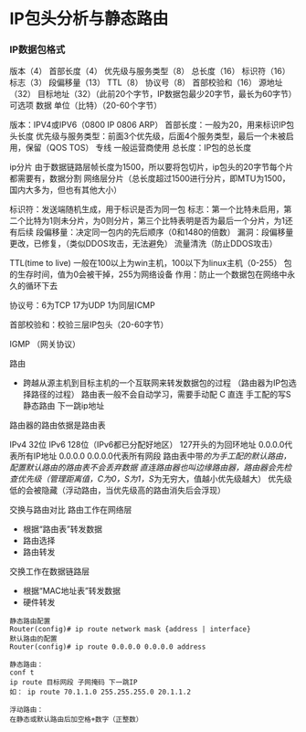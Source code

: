 # IP包头分析与静态路由

### IP数据包格式
版本（4） 首部长度（4） 优先级与服务类型（8） 总长度（16）
标识符（16） 标志（3） 段偏移量（13）
TTL（8） 协议号（8） 首部校验和（16）
源地址（32）
目标地址（32）（此前20个字节，IP数据包最少20字节，最长为60字节）
可选项
数据
单位（比特）（20-60个字节）

版本：IPV4或IPV6（0800 IP 0806 ARP）
首部长度：一般为20，用来标识IP包头长度
优先级与服务类型：前面3个优先级，后面4个服务类型，最后一个未被启用，保留（QOS TOS） 专线 一般运营商使用
总长度：IP包的总长度

ip分片 由于数据链路层帧长度为1500，所以要将包切片，ip包头的20字节每个片都需要有，数据分割
网络层分片（总长度超过1500进行分片，即MTU为1500，国内大多为，但也有其他大小）

标识符：发送端随机生成，用于标识是否为同一包
标志：第一个比特未启用，第二个比特为1则未分片，为0则分片，第三个比特表明是否为最后一个分片，为1还有后续
段偏移量：决定同一包内的先后顺序（0和1480的倍数）
漏洞：段偏移量更改，已修复，（类似DDOS攻击，无法避免）
流量清洗（防止DDOS攻击）

TTL(time to live)  一般在100以上为win主机，100以下为linux主机（0-255） 包的生存时间，值为0会被干掉，255为网络设备
作用：防止一个数据包在网络中永久的循环下去

协议号：6为TCP 17为UDP 1为同层ICMP

首部校验和：校验三层IP包头（20-60字节）

IGMP （网关协议）

路由

- 跨越从源主机到目标主机的一个互联网来转发数据包的过程
（路由器为IP包选择路径的过程）
路由表一般不会自动学习，需要手动配
C 直连
手工配的写S 静态路由
下一跳ip地址

路由器的路由依据是路由表

IPv4 32位 IPv6 128位（IPv6都已分配好地区）
127开头的为回环地址
0.0.0.0代表所有IP地址 0.0.0.0 0.0.0.0代表所有网段
路由表中带*的为手工配的默认路由，配置默认路由的路由表不会丢弃数据
直连路由器也叫边缘路由器，路由器会先检查优先级（管理距离值，C为0，S为1，S*为无穷大，值越小优先级越大）
优先级低的会被隐藏（浮动路由，当优先级高的路由消失后会浮现）

交换与路由对比
路由工作在网络层
- 根据“路由表”转发数据
- 路由选择
- 路由转发

交换工作在数据链路层
- 根据“MAC地址表”转发数据
- 硬件转发

```
静态路由配置
Router(config)# ip route network mask {address | interface}
默认路由的配置
Router(config)# ip route 0.0.0.0 0.0.0.0 address 

静态路由：
conf t
ip route 目标网段 子网掩码 下一跳IP
如： ip route 70.1.1.0 255.255.255.0 20.1.1.2

浮动路由：
在静态或默认路由后加空格+数字（正整数）
```